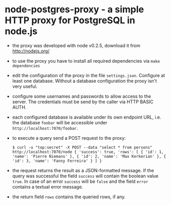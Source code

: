 node-postgres-proxy - a simple HTTP proxy for PostgreSQL in node.js
===================================================================

* the proxy was developed with node v0.2.5, download it from http://nodejs.org/
* to use the proxy you have to install all required dependencies via `make dependencies`
* edit the configuration of the proxy in the file `settings.json`. Configure at
  least one database. Without a database configuration the proxy isn't very useful.
* configure some usernames and passwords to allow access to the server. The credentials
  must be send by the caller via HTTP BASIC AUTH.
* each configured database is available under its own endpoint URL, i.e. the database
  `foobar` will be accessible under `http://localhost:7070/foobar`.
* to execute a query send a POST request to the proxy:
  <code><pre>
   $ curl -u "top:secret" -X POST --data "select * from persons" http://localhost:7070/node
   { 'success': true,
     'rows': [ { 'id': 1, 'name': 'Pierre Niemans' },
               { 'id': 2, 'name': 'Max Kerkerian' },
               { 'id': 3, 'name': 'Fanny Ferreira' }
             ]
   }
  </pre></code>

* the request returns the result as a JSON-formatted message. If the query was successful
  the field `success` will contain the boolean value `true`. In case of
  an error `success` will be `false` and the field `error` contains a textual
  error message.
* the return field `rows` contains the queried rows, if any.
